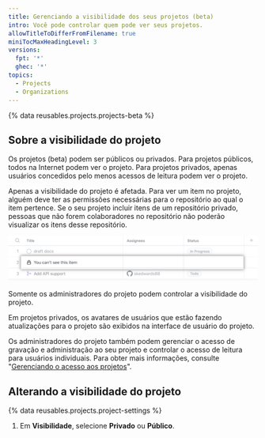 ```yaml
---
title: Gerenciando a visibilidade dos seus projetos (beta)
intro: Você pode controlar quem pode ver seus projetos.
allowTitleToDifferFromFilename: true
miniTocMaxHeadingLevel: 3
versions:
  fpt: '*'
  ghec: '*'
topics:
  - Projects
  - Organizations
---
```


{% data reusables.projects.projects-beta %}

## Sobre a visibilidade do projeto

Os projetos (beta) podem ser públicos ou privados. Para projetos públicos, todos na Internet podem ver o projeto. Para projetos privados, apenas usuários concedidos pelo menos acessos de leitura podem ver o projeto.

Apenas a visibilidade do projeto é afetada. Para ver um item no projeto, alguém deve ter as permissões necessárias para o repositório ao qual o item pertence. Se o seu projeto incluir itens de um repositório privado, pessoas que não forem colaboradores no repositório não poderão visualizar os itens desse repositório.

![Projeto com item oculto](/assets/images/help/projects/hidden-items.png)

Somente os administradores do projeto podem controlar a visibilidade do projeto.

Em projetos privados, os avatares de usuários que estão fazendo atualizações para o projeto são exibidos na interface de usuário do projeto.

Os administradores do projeto também podem gerenciar o acesso de gravação e administração ao seu projeto e controlar o acesso de leitura para usuários individuais. Para obter mais informações, consulte "[Gerenciando o acesso aos projetos](/issues/trying-out-the-new-projects-experience/managing-access-to-projects)".

## Alterando a visibilidade do projeto

{% data reusables.projects.project-settings %}
1. Em **Visibilidade**, selecione **Privado** ou **Público**.
